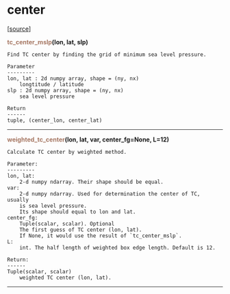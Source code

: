# center  

[[source](../.././hurricane_tools//center.py)]  

<span style="color:#a77864">**tc_center_mslp**</span>**(lon, lat, slp)**

    Find TC center by finding the grid of minimum sea level pressure.
    
    Parameter
    ---------
    lon, lat : 2d numpy array, shape = (ny, nx)
        longtitude / latitude
    slp : 2d numpy array, shape = (ny, nx)
        sea level pressure
        
    Return
    ------
    tuple, (center_lon, center_lat)



******
<span style="color:#a77864">**weighted_tc_center**</span>**(lon, lat, var, center_fg=None, L=12)**

    Calculate TC center by weighted method.
    
    Parameter:
    ---------
    lon, lat: 
        2-d numpy ndarray. Their shape should be equal.
    var:
        2-d numpy ndarray. Used for determination the center of TC, usually
        is sea level pressure.
        Its shape should equal to lon and lat.
    center_fg:
        Tuple(scalar, scalar). Optional
        The first guess of TC center (lon, lat).
        If None, it would use the result of `tc_center_mslp`.
    L:
        int. The half length of weighted box edge length. Default is 12.
        
    Return:
    ------
    Tuple(scalar, scalar)
        weighted TC center (lon, lat). 



******